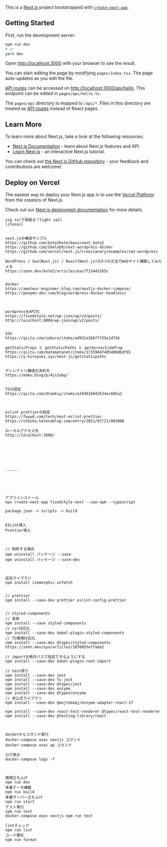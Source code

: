 This is a [Next.js](https://nextjs.org/) project bootstrapped with [`create-next-app`](https://github.com/vercel/next.js/tree/canary/packages/create-next-app).

## Getting Started

First, run the development server:

```bash
npm run dev
# or
yarn dev
```

Open [http://localhost:3000](http://localhost:3000) with your browser to see the result.

You can start editing the page by modifying `pages/index.tsx`. The page auto-updates as you edit the file.

[API routes](https://nextjs.org/docs/api-routes/introduction) can be accessed on [http://localhost:3000/api/hello](http://localhost:3000/api/hello). This endpoint can be edited in `pages/api/hello.ts`.

The `pages/api` directory is mapped to `/api/*`. Files in this directory are treated as [API routes](https://nextjs.org/docs/api-routes/introduction) instead of React pages.

## Learn More

To learn more about Next.js, take a look at the following resources:

- [Next.js Documentation](https://nextjs.org/docs) - learn about Next.js features and API.
- [Learn Next.js](https://nextjs.org/learn) - an interactive Next.js tutorial.

You can check out [the Next.js GitHub repository](https://github.com/vercel/next.js/) - your feedback and contributions are welcome!

## Deploy on Vercel

The easiest way to deploy your Next.js app is to use the [Vercel Platform](https://vercel.com/new?utm_medium=default-template&filter=next.js&utm_source=create-next-app&utm_campaign=create-next-app-readme) from the creators of Next.js.

Check out our [Next.js deployment documentation](https://nextjs.org/docs/deployment) for more details.


```
ssg ssrで頑張る？light sail
litesail


next.jsの構成サンプル
https://github.com/kote2kote/basicnext_kote2
https://github.com/Shelob9/next-wordpress-docker
https://github.com/vercel/next.js/tree/canary/examples/cms-wordpress

WordPress / Vue(Nuxt.js) / React(Next.js)の3つの方法でWebサイト構築してみたメモ
https://zenn.dev/kote2/articles/eac7f15443265c


docker
https://amateur-engineer-blog.com/nextjs-docker-compose/
https://penpen-dev.com/blog/wordpress-docker-headless/



wordpressをAPI化
https://fixedstyle.net/wp-json/wp/v2/posts/
http://localhost:8000/wp-json/wp/v2/posts/


SSG
https://qiita.com/zaburo/items/ad931e266fff35e1d756

getStaticProps と getStaticPaths と getServerSideProp
https://qiita.com/matamatanot/items/1735984f40540b8bdf91
https://y-hiroyuki.xyz/next-js/getstaticpaths


ディレクトリ構成の決め方
https://maku.blog/p/4is2ahp/


TSの設定
https://qiita.com/dtakkiy/items/a19d81604d534ec605a2



eslint prettierの設定
https://fwywd.com/tech/next-eslint-prettier
https://chaika.hatenablog.com/entry/2021/07/21/083000

ローカルアクセス先
http://localhost:3000/







------





アプリインストール
npx create-next-app fixedstyle-next --use-npm --typescript

package.json -> scripts -> build


ESLint導入
Prettier導入



// 削除する場合
npm uninstall パッケージ --save
npm uninstall パッケージ --save-dev



追加ライブラリ
npm install isomorphic-unfetch


// prettier
npm install --save-dev prettier eslint-config-prettier


// styled-components
// 本体
npm install --save styled-components
// ssr対応化
npm install --save-dev babel-plugin-styled-components
// TS環境対応化
npm install --save-dev @types/styled-components
https://zenn.dev/syu/articles/1070055effa6e2

// importを絶対パスで指定できるようにする
npm install --save-dev babel-plugin-root-import

// test周り
npm install --save-dev jest
npm install --save-dev ts-jest
npm install --save-dev @types/jest
npm install --save-dev enzyme
npm install --save-dev @types/enzyme
// 非公式ライブラリ
npm install --save-dev @wojtekmaj/enzyme-adapter-react-17

npm install --save-dev react-test-renderer @types/react-test-renderer
npm install --save-dev @testing-library/react



dockerからコマンド実行
docker-compose exec nextjs コマンド
docker-compose exec wp コマンド

ログ表示
docker-compose logs -f



環境立ち上げ
npm run dev
本番データ構築
npm run build
本番サーバー立ち上げ
npm run start
テスト実行
npm run test
docker-compose exec nextjs npm run test

lintチェック
npm run lint
コード整形
npm run format
```
